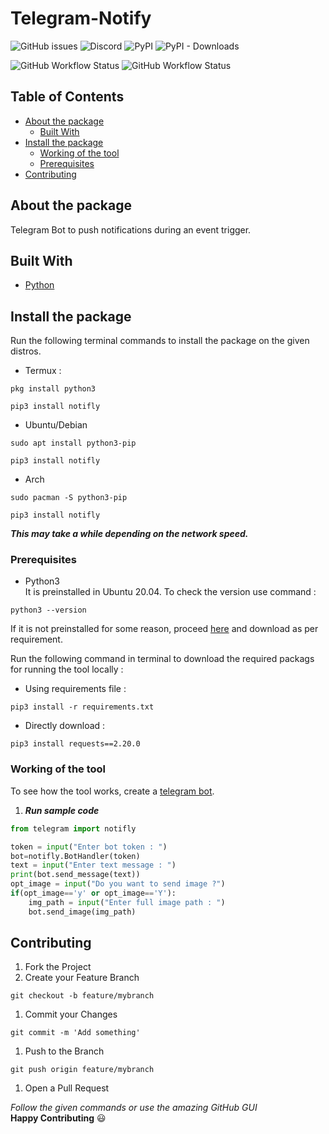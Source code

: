 # Telegram-Notify
![GitHub issues](https://img.shields.io/github/issues-raw/rexdivakar/telegram-notifly?logo=github&style=for-the-badge)
![Discord](https://img.shields.io/discord/760088481224851476?label=DISCORD&logo=discord&logoColor=green&style=for-the-badge)
![PyPI](https://img.shields.io/pypi/v/notifly?logo=github&style=for-the-badge)
![PyPI - Downloads](https://img.shields.io/pypi/dm/notifly?color=green&style=for-the-badge&logo=github)

![GitHub Workflow Status](https://img.shields.io/github/workflow/status/rexdivakar/telegram-notifly/Python%20application?&style=flat-square)
![GitHub Workflow Status](https://img.shields.io/github/workflow/status/rexdivakar/telegram-notifly/Upload%20Python%20Package?label=Upload%20Python%20Package&style=flat-square)


## Table of Contents
* [About the package](#about-the-package)
  * [Built With](#built-with)
* [Install the package](#install-the-package)
  * [Working of the tool](#working-of-the-tool)
  * [Prerequisites](#prerequisites)
* [Contributing](#contributing)

## About the package
Telegram Bot to push notifications during an event trigger.

## Built With
* [Python][1]

## Install the package
Run the following terminal commands to install the package on the given distros.
* Termux :
```
pkg install python3 
```
```
pip3 install notifly
```
* Ubuntu/Debian
```
sudo apt install python3-pip
```
```
pip3 install notifly
```
* Arch
```
sudo pacman -S python3-pip
```
```
pip3 install notifly
```
***This may take a while depending on the network speed.***
### Prerequisites
* Python3<br>
It is preinstalled in Ubuntu 20.04. To check the version use command :
```
python3 --version
```
If it is not preinstalled for some reason, proceed [here][4] and download as per requirement.

Run the following command in terminal to download the required packags for running the tool locally : 
* Using requirements file :
```
pip3 install -r requirements.txt
```
* Directly download :
```
pip3 install requests==2.20.0
```
### Working of the tool
To see how the tool works, create a [telegram bot][2].

1. ***Run sample code***
```python
from telegram import notifly

token = input("Enter bot token : ")
bot=notifly.BotHandler(token)
text = input("Enter text message : ")
print(bot.send_message(text))
opt_image = input("Do you want to send image ?")
if(opt_image=='y' or opt_image=='Y'):
    img_path = input("Enter full image path : ")
    bot.send_image(img_path)
```

## Contributing
1. Fork the Project
1. Create your Feature Branch 
```
git checkout -b feature/mybranch
```
1. Commit your Changes 
```
git commit -m 'Add something'
```
1. Push to the Branch 
```
git push origin feature/mybranch
```
1. Open a Pull Request

*Follow the given commands or use the amazing GitHub GUI*
<br>**Happy Contributing** :smiley:

[contributors-shield]: https://img.shields.io/github/contributors/rexdivakar/Telegram-Notifly.svg?style=flat-square
[contributors-url]: https://github.com/rexdivakar/Telegram-Notifly/graphs/contributors
[forks-shield]: https://img.shields.io/github/forks/rexdivakar/Telegram-Notifly.svg?style=flat-square
[forks-url]: https://github.com/rexdivakar/Telegram-Notifly/network/members
[stars-shield]: https://img.shields.io/github/stars/rexdivakar/Telegram-Notifly.svg?style=flat-square
[stars-url]: https://github.com/rexdivakar/Telegram-Notifly/stargazers
[issues-shield]: https://img.shields.io/github/issues/rexdivakar/Telegram-Notifly.svg?style=flat-square
[issues-url]: https://github.com/rexdivakar/Telegram-Notifly/issues
[license-shield]: https://img.shields.io/github/license/rexdivakar/Telegram-Notifly.svg?style=flat-square
[license-url]: https://github.com/rexdivakar/Telegram-Notifly/blob/master/LICENSE.txt
[0]:https://core.telegram.org/bots
[1]:https://www.python.org/
[2]:https://telegram.org/blog/bot-revolution
[4]:https://www.python.org/downloads/
[img1]:others/1.png
[img2]:others/2.png
[img3]:others/3.png
[img4]:others/4.png
[img5]:others/5.png
[img6]:others/6.png
[img7]:others/7.png
[img8]:others/8.png
[img9]:others/9.png
